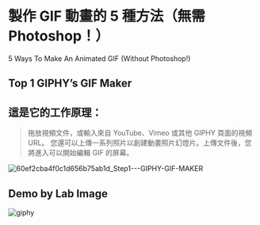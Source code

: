 # 製作 GIF 動畫的 5 種方法（無需 Photoshop！）
5 Ways To Make An Animated GIF (Without Photoshop!)

## Top 1 GIPHY’s GIF Maker

## 這是它的工作原理：

> 拖放視頻文件，或輸入來自 YouTube、Vimeo 或其他 GIPHY 頁面的視頻 URL。 您還可以上傳一系列照片以創建動畫照片幻燈片。上傳文件後，您將進入可以開始編輯 GIF 的屏幕。

![60ef2cba4f0c1d656b75ab1d_Step1---GIPHY-GIF-MAKER](https://user-images.githubusercontent.com/89304181/135288653-0eabbe0f-11a3-4b1a-9e30-edfb7a76c067.gif)

## Demo by Lab Image

![giphy](https://user-images.githubusercontent.com/89304181/135289206-8607be23-99b4-46e3-8b68-d87119587020.gif)
